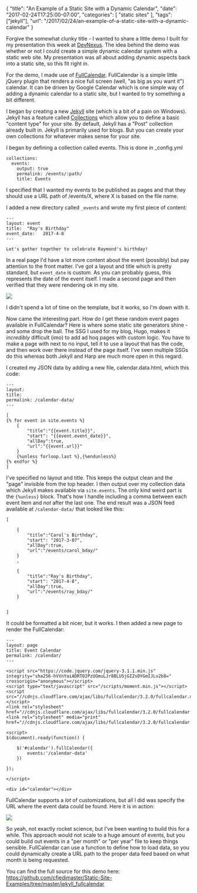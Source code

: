 
{
	"title": "An Example of a Static Site with a Dynamic Calendar",
	"date": "2017-02-24T17:25:00-07:00",
	"categories": [
		"static sites"
	],
	"tags": ["jekyll"],
	"url": "/2017/02/24/an-example-of-a-static-site-with-a-dynamic-calendar"
}

Forgive the somewhat clunky title - I wanted to share a little demo I built for my presentation this week at [DevNexus](https://www.devnexus.com/). The idea behind the demo was whether or not I could create a simple dynamic calendar system with a static web site. My presentation was all about adding dynamic aspects back into a static site, so this fit right in. 

For the demo, I made use of [FullCalendar](https://fullcalendar.io/). FullCalendar is a simple little jQuery plugin that renders a nice full screen (well, "as big as you want it") calendar. It can be driven by Google Calendar which is one simple way of adding a dynamic calendar to a static site, but I wanted to try something a bit different. 

I began by creating a new [Jekyll](http://jekyllrb.com/) site (which is a bit of a pain on Windows). Jekyll has a feature called [Collections](http://jekyllrb.com/docs/collections/) which allow you to define a basic "content type" for your site. By default, Jekyll has a "Post" collection already built in. Jekyll is primarily used for blogs. But you can create your own collections for whatever makes sense for your site. 

I began by defining a collection called events. This is done in _config.yml

<pre><code class="language-markup">collections:
  events:
    output: true
    permalink: /events/:path/
    title: Events
</code></pre>

I specified that I wanted my events to be published as pages and that they should use a URL path of /events/X, where X is based on the file name.

I added a new directory called `_events` and wrote my first piece of content:

<pre><code class="language-markup">---
layout: event
title:  "Ray's Birthday"
event_date:   2017-4-8
---

Let's gather together to celebrate Raymond's birthday!
</code></pre>

In a real page I'd have a lot more content about the event (possibly) but pay attention to the front matter. I've got a layout and title which is pretty standard, but `event_date` is custom. As you can probably guess, this represents the date of the event itself. I made a second page and then verified that they were rendering ok in my site.

<img src="https://static.raymondcamden.com/images/2017/2/ssge1.png" class="imgborder">

I didn't spend a lot of time on the template, but it works, so I'm down with it. 

Now came the interesting part. How do I get these random event pages available in FullCalendar? Here is where some static site generators shine - and some drop the ball. The SSG I used for my blog, Hugo, makes it *incredibly* difficult (imo) to add ad hoq pages with custom logic. You have to make a page with next to no input, tell it to use a layout that has the code, and then work over there instead of the page itself. I've seen multiple SSGs do this whereas both Jekyll and Harp are much more open in this regard.

I created my JSON data by adding a new file, calendar.data.html, which this code:

<pre><code class="language-markup">---
layout: 
title: 
permalink: /calendar-data/
---

[
{% for event in site.events %}
	{
		"title":"{{event.title}}",
		"start": "{{event.event_date}}",
		"allDay":true,
		"url":"{{event.url}}"
	}
	{%unless forloop.last %},{%endunless%}
{% endfor %}
]
</code></pre>

I've specified no layout and title. This keeps the output clean and the "page" invisible from the top header. I then output over my collection data which Jekyll makes available via `site.events`. The only kind weird part is the `{%unless}` block. That's how I handle including a comma between each event item and *not* after the last one. The end result was a JSON feed available at `/calendar-data/` that looked like this:

<pre><code class="language-javascript">[

	{
		"title":"Carol's Birthday",
		"start": "2017-3-07",
		"allDay":true,
		"url":"/events/carol_bday/"
	}
	,

	{
		"title":"Ray's Birthday",
		"start": "2017-4-8",
		"allDay":true,
		"url":"/events/ray_bday/"
	}
	

]
</code></pre>

It could be formatted a bit nicer, but it works. I then added a new page to render the FullCalendar:

<pre><code class="language-markup">---
layout: page
title: Event Calendar
permalink: &#x2F;calendar&#x2F;
---

&lt;script src=&quot;https:&#x2F;&#x2F;code.jquery.com&#x2F;jquery-3.1.1.min.js&quot;   
integrity=&quot;sha256-hVVnYaiADRTO2PzUGmuLJr8BLUSjGIZsDYGmIJLv2b8=&quot;  crossorigin=&quot;anonymous&quot;&gt;&lt;&#x2F;script&gt;
&lt;script type=&quot;text&#x2F;javascript&quot; src=&quot;&#x2F;scripts&#x2F;moment.min.js&quot;&gt;&lt;&#x2F;script&gt;
&lt;script src=&quot;&#x2F;&#x2F;cdnjs.cloudflare.com&#x2F;ajax&#x2F;libs&#x2F;fullcalendar&#x2F;3.2.0&#x2F;fullcalendar.min.js&quot;&gt;&lt;&#x2F;script&gt;
&lt;link rel=&quot;stylesheet&quot; href=&quot;&#x2F;&#x2F;cdnjs.cloudflare.com&#x2F;ajax&#x2F;libs&#x2F;fullcalendar&#x2F;3.2.0&#x2F;fullcalendar.min.css&quot;&gt;
&lt;link rel=&quot;stylesheet&quot; media=&quot;print&quot; href=&quot;&#x2F;&#x2F;cdnjs.cloudflare.com&#x2F;ajax&#x2F;libs&#x2F;fullcalendar&#x2F;3.2.0&#x2F;fullcalendar.print.css&quot;&gt;

&lt;script&gt;
$(document).ready(function() {

	$(&#x27;#calendar&#x27;).fullCalendar({
		events:&#x27;&#x2F;calendar-data&#x27;
	})

});

&lt;&#x2F;script&gt;

&lt;div id=&quot;calendar&quot;&gt;&lt;&#x2F;div&gt;
</code></pre>

FullCalendar supports a *lot* of customizations, but all I did was specify the URL where the event data could be found. Here it is in action:

<img src="https://static.raymondcamden.com/images/2017/2/ssge2.png" class="imgborder">

So yeah, not exactly rocket science, but I've been wanting to build this for a while. This approach would not scale to a huge amount of events, but you could build out events in a "per month" or "per year" file to keep things sensible. FullCalendar can use a function to define how to load data, so you could dynamically create a URL path to the proper data feed based on what month is being requested. 

You can find the full source for this demo here: https://github.com/cfjedimaster/Static-Site-Examples/tree/master/jekyll_fullcalendar
